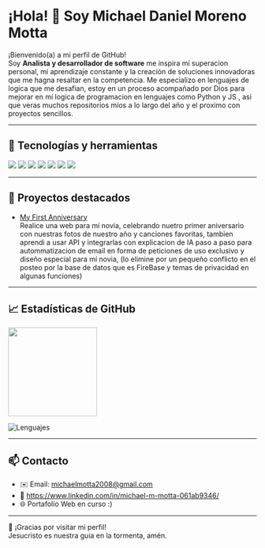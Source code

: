 # ¡Hola! 👋 Soy Michael Daniel Moreno Motta

¡Bienvenido(a) a mi perfil de GitHub!  
Soy **Analista y desarrollador de software** me inspira mí superacion personal, mí aprendizaje constante y la creación de soluciones innovadoras que me hagna resaltar en la competencia. Me especializo en lenguajes de logica que me desafian, estoy en un proceso acompañado por Dios para mejorar en mí logica de programacion en lenguajes como Python y JS , asi que veras muchos repositorios míos a lo largo del año y el proximo con proyectos sencillos.

---

## 🚀 Tecnologías y herramientas

<img src="https://img.shields.io/badge/HTML5-E34F26?style=for-the-badge&logo=html5&logoColor=white"/>
<img src="https://img.shields.io/badge/CSS3-1572B6?style=for-the-badge&logo=css3&logoColor=white"/>
<img src="https://img.shields.io/badge/JavaScript-F7DF1E?style=for-the-badge&logo=javascript&logoColor=black"/>
<img src="https://img.shields.io/badge/Python-3776AB?style=for-the-badge&logo=python&logoColor=white"/>
<img src="https://img.shields.io/badge/React-20232A?style=for-the-badge&logo=react&logoColor=61DAFB"/>
<img src="https://img.shields.io/badge/Angular-17?style=for-the-badge&logo=angular&logoColor=white&color=dd0031"/>
<img src="https://img.shields.io/badge/Bootstrap-563D7C?style=for-the-badge&logo=bootstrap&logoColor=white"/>

---

## 🌟 Proyectos destacados

- [My First Anniversary](#)  
Realice una web para mí novia, celebrando nuetro primer aniversario con nuestras fotos de nuestro año y canciones favoritas, tambien aprendi a usar API y integrarlas con explicacion de IA paso a paso para autommatizacion de email en forma de peticiones de uso exclusivo y diseño especial para mí novia, (lo elimine por un pequeño conflicto en el posteo por la base de datos que es FireBase y temas de privacidad en algunas funciones)

---

## 📈 Estadísticas de GitHub

<p>
  <img height="180em" src="https://github-readme-stats.vercel.app/api?username=Motta2008&show_icons=true&theme=dracula&count_private=true"/>

![Lenguajes](https://github-readme-stats.vercel.app/api/top-langs/?username=Motta2008&show_icons=true&locale=es&layout=compact&langs_count=8&hide_progress=false&theme=merko)</p>

---

## 📫 Contacto

- ✉️ Email: michaelmotta2008@gmail.com
- 💼 https://www.linkedin.com/in/michael-m-motta-061ab9346/
- 🌐 Portafolio Web en curso :)

---

🙌 ¡Gracias por visitar mi perfil!  
Jesucristo es nuestra guia en la tormenta, amén.
